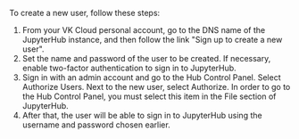 To create a new user, follow these steps:

1. From your VK Cloud personal account, go to the DNS name of the JupyterHub instance, and then follow the link "Sign up to create a new user".
1. Set the name and password of the user to be created. If necessary, enable two-factor authentication to sign in to JupyterHub.
1. Sign in with an admin account and go to the Hub Control Panel. Select Authorize Users. Next to the new user, select Authorize.
    <info>
    In order to go to the Hub Control Panel, you must select this item in the File section of JupyterHub.
    </info>
1. After that, the user will be able to sign in to JupyterHub using the username and password chosen earlier.
